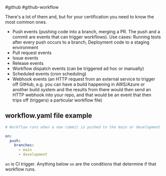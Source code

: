 #github #github-workflow 

There's a lot of them and, but for your certification you need to know the most common ones.
- Push events (pushing code into a branch, merging a PR. The push and a commit are events that can trigger workflows). Use cases: Running tests after every push occurs to a branch, Deployment code to a staging environment
- Pull request events
- Issue events
- Release events
- Workflow dispatch events (can be triggered ad hoc or manually)
- Scheduled events (cron scheduling)
- Webhook events (an HTTP request from an external service to trigger off GitHub, e.g. you can have a build happening in AWS/Azure or another build system and the results from there would then send an HTTP webhook into your repo, and that would be an event that then trips off (triggers) a particular workflow file)
## workflow.yaml file example
```yml
# Workflow runs when a new commit is pushed to the main or development branch.

on:
  push:
    branches:
      - main
      - development 
```

`on` is CI trigger.
Anything below `on` are the conditions that determine if that workflow runs.